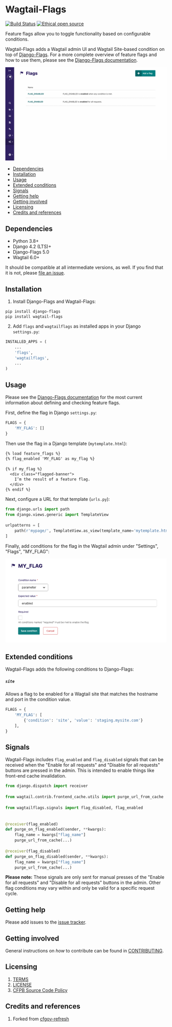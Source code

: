 # Wagtail-Flags

[![Build Status](https://github.com/cfpb/wagtail-flags/workflows/test/badge.svg)](https://github.com/cfpb/wagtail-flags/actions?query=workflow%3Atest)
[![Ethical open source](https://img.shields.io/badge/open-ethical-%234baaaa)](https://ethicalsource.dev/definition/)

Feature flags allow you to toggle functionality based on configurable conditions.

Wagtail-Flags adds a Wagtail admin UI and Wagtail Site-based condition on top of [Django-Flags](https://github.com/cfpb/django-flags). For a more complete overview of feature flags and how to use them, please see the [Django-Flags documentation](https://cfpb.github.io/django-flags).

![Feature flags in the Wagtail admin](wagtailflags.gif)

- [Dependencies](#dependencies)
- [Installation](#installation)
- [Usage](#usage)
- [Extended conditions](#extended-conditions)
- [Signals](#signals)
- [Getting help](#getting-help)
- [Getting involved](#getting-involved)
- [Licensing](#licensing)
- [Credits and references](#credits-and-references)

## Dependencies

- Python 3.8+
- Django 4.2 (LTS)+
- Django-Flags 5.0
- Wagtail 6.0+

It should be compatible at all intermediate versions, as well.
If you find that it is not, please [file an issue](https://github.com/cfpb/wagtail-flags/issues/new).

## Installation

1. Install Django-Flags and Wagtail-Flags:

```shell
pip install django-flags
pip install wagtail-flags
```

2. Add `flags` and `wagtailflags` as installed apps in your Django `settings.py`:

 ```python
 INSTALLED_APPS = (
     ...
     'flags',
     'wagtailflags',
     ...
 )
```

## Usage

Please see the [Django-Flags documentation](https://cfpb.github.io/django-flags) for the most current information about defining and checking feature flags.

First, define the flag in Django `settings.py`:

```python
FLAGS = {
    'MY_FLAG': []
}
```

Then use the flag in a Django template (`mytemplate.html`):

```django
{% load feature_flags %}
{% flag_enabled 'MY_FLAG' as my_flag %}

{% if my_flag %}
  <div class="flagged-banner">
    I’m the result of a feature flag.
  </div>
{% endif %}
```

Next, configure a URL for that template (`urls.py`):

```python
from django.urls import path
from django.views.generic import TemplateView

urlpatterns = [
    path(r'mypage/', TemplateView.as_view(template_name='mytemplate.html')),
]
```

Finally, add conditions for the flag in the Wagtail admin under "Settings", "Flags", "MY_FLAG":

![Creating conditions in the Wagtail admin](screenshot_create.png)

## Extended conditions

Wagtail-Flags adds the following conditions to Django-Flags:

##### `site`

Allows a flag to be enabled for a Wagtail site that matches the hostname and port in the condition value.

```python
FLAGS = {
    'MY_FLAG': [
        {'condition': 'site', 'value': 'staging.mysite.com'}
    ],
}
```

## Signals

Wagtail-Flags includes  `flag_enabled` and `flag_disabled` signals that can be received when the "Enable for all requests" and "Disable for all requests" buttons are pressed in the admin. This is intended to enable things like front-end cache invalidation.

```python
from django.dispatch import receiver

from wagtail.contrib.frontend_cache.utils import purge_url_from_cache

from wagtailflags.signals import flag_disabled, flag_enabled


@receiver(flag_enabled)
def purge_on_flag_enabled(sender, **kwargs):
    flag_name = kwargs["flag_name"]
    purge_url_from_cache(...)

@receiver(flag_disabled)
def purge_on_flag_disabled(sender, **kwargs):
    flag_name = kwargs["flag_name"]
    purge_url_from_cache(...)
```

**Please note:** These signals are only sent for manual presses of the "Enable for all requests" and "Disable for all requests" buttons in the admin. Other flag conditions may vary within and only be valid for a specific request cycle.

## Getting help

Please add issues to the [issue tracker](https://github.com/cfpb/wagtail-flags/issues).

## Getting involved

General instructions on _how_ to contribute can be found in [CONTRIBUTING](CONTRIBUTING.md).

## Licensing
1. [TERMS](TERMS.md)
2. [LICENSE](LICENSE)
3. [CFPB Source Code Policy](https://github.com/cfpb/source-code-policy/)

## Credits and references

1. Forked from [cfgov-refresh](https://github.com/cfpb/cfgov-refresh)
